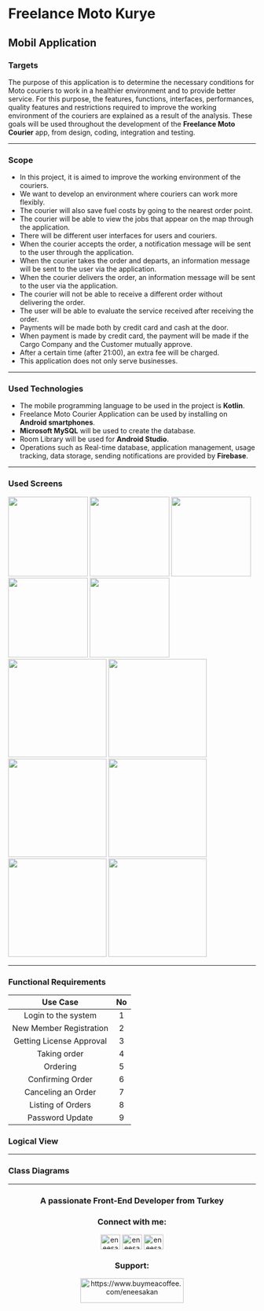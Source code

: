 # Freelance Moto Kurye
## Mobil Application
### Targets

The purpose of this application is to determine the necessary conditions for Moto couriers to work in a healthier environment and to provide better service. For this purpose, the features, functions, interfaces, performances, quality features and restrictions required to improve the working environment of the couriers are explained as a result of the analysis. These goals will be used throughout the development of the **Freelance Moto Courier** app, from design, coding, integration and testing.

------------
### Scope
- In this project, it is aimed to improve the working environment of the couriers.
- We want to develop an environment where couriers can work more flexibly.
- The courier will also save fuel costs by going to the nearest order point.
- The courier will be able to view the jobs that appear on the map through the application.
- There will be different user interfaces for users and couriers.
- When the courier accepts the order, a notification message will be sent to the user through the application.
- When the courier takes the order and departs, an information message will be sent to the user via the application.
- When the courier delivers the order, an information message will be sent to the user via the application.
- The courier will not be able to receive a different order without delivering the order.
- The user will be able to evaluate the service received after receiving the order.
- Payments will be made both by credit card and cash at the door.
- When payment is made by credit card, the payment will be made if the Cargo Company and the Customer mutually approve.
- After a certain time (after 21:00), an extra fee will be charged.
- This application does not only serve businesses.

------------
### Used Technologies
- The mobile programming language to be used in the project is **Kotlin**.
- Freelance Moto Courier Application can be used by installing on **Android smartphones**.
- **Microsoft MySQL** will be used to create the database.
-  Room Library will be used for **Android Studio**.
- Operations such as Real-time database, application management, usage tracking, data storage, sending notifications are provided by **Firebase**.

------------
### Used Screens
<p float="center">
  <img src="https://user-images.githubusercontent.com/84860191/226195145-62103b49-ab14-475d-9cd6-79ebbce9d544.png" width="162" />
  <img src="https://user-images.githubusercontent.com/84860191/226195157-41abb95d-d4b9-47ed-905d-4debff759293.png" width="162" />
  <img src="https://user-images.githubusercontent.com/84860191/226195169-370669b6-5f25-44e5-90da-f6d857b5dcdf.png" width="162" />
  <img src="https://user-images.githubusercontent.com/84860191/226195178-60b1566b-3dd8-4775-87b1-1aa4a8d85c9d.png" width="162" />
  <img src="https://user-images.githubusercontent.com/84860191/226195189-239d5c90-c64a-4dde-9bb5-78f92d5b2f38.png" width="162" />
  <br>
  <img src="https://user-images.githubusercontent.com/84860191/226195196-3aec6ca3-f255-4383-a658-3847abda919b.png" width="200" />
  <img src="https://user-images.githubusercontent.com/84860191/226195202-65d91225-5be9-4a3d-bdce-3674bc2597ad.png" width="200" />
  <img src="https://user-images.githubusercontent.com/84860191/226195244-fa489c8d-9d56-4bff-815e-dbf60e1d37d3.png" width="200" />
  <img src="https://user-images.githubusercontent.com/84860191/226195213-c5f799f7-225a-4e40-9bf1-ab151f738890.png" width="200" />
  <br>
  <img src="https://user-images.githubusercontent.com/84860191/226195206-af5968e1-bb8a-4538-9484-638a83a96ffb.png" width="200" />
  <img src="https://user-images.githubusercontent.com/84860191/226195256-8d40829c-71c6-42aa-b068-203e1dc18807.png" width="200" />
</p>

------------
### Functional Requirements
| Use Case  | No  |
| :------------: | :------------: |
| Login to the system | 1 |
| New Member Registration | 2 |
| Getting License Approval | 3 |
| Taking order | 4 |
| Ordering | 5 |
| Confirming Order  | 6 |
|  Canceling an Order | 7 |
| Listing of Orders | 8 |
| Password Update | 9 |

### Logical View


------------


### Class Diagrams




------------

<h3 align="center">A passionate Front-End Developer from Turkey</h3>

<h3 align="center">Connect with me:</h3>
<p align="center">
<a href="https://twitter.com/eneesakan" target="blank"><img align="center" src="https://raw.githubusercontent.com/rahuldkjain/github-profile-readme-generator/master/src/images/icons/Social/twitter.svg" alt="eneesakan" height="30" width="40" /></a>
<a href="https://linkedin.com/in/eneesakan" target="blank"><img align="center" src="https://raw.githubusercontent.com/rahuldkjain/github-profile-readme-generator/master/src/images/icons/Social/linked-in-alt.svg" alt="eneesakan" height="30" width="40" /></a>
<a href="https://instagram.com/eneesakan" target="blank"><img align="center" src="https://raw.githubusercontent.com/rahuldkjain/github-profile-readme-generator/master/src/images/icons/Social/instagram.svg" alt="eneesakan" height="30" width="40" /></a>
</p>

<h3 align="center">Support:</h3>
<p align="center"><a href="https://www.buymeacoffee.com/eneesakan"> <img src="https://cdn.buymeacoffee.com/buttons/v2/default-yellow.png" height="50" width="210" alt="https://www.buymeacoffee.com/eneesakan"/></a></p>



